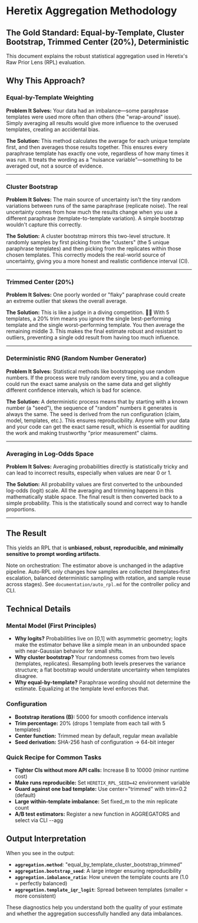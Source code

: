 # Heretix Aggregation Methodology

## The Gold Standard: Equal-by-Template, Cluster Bootstrap, Trimmed Center (20%), Deterministic

This document explains the robust statistical aggregation used in Heretix's Raw Prior Lens (RPL) evaluation.

## Why This Approach?

### Equal-by-Template Weighting
**Problem It Solves:** Your data had an imbalance—some paraphrase templates were used more often than others (the "wrap-around" issue). Simply averaging all results would give more influence to the overused templates, creating an accidental bias.

**The Solution:** This method calculates the average for each unique template first, and then averages those results together. This ensures every paraphrase template has exactly one vote, regardless of how many times it was run. It treats the wording as a "nuisance variable"—something to be averaged out, not a source of evidence.

---

### Cluster Bootstrap
**Problem It Solves:** The main source of uncertainty isn't the tiny random variations between runs of the same paraphrase (replicate noise). The real uncertainty comes from how much the results change when you use a different paraphrase (template-to-template variation). A simple bootstrap wouldn't capture this correctly.

**The Solution:** A cluster bootstrap mirrors this two-level structure. It randomly samples by first picking from the "clusters" (the 5 unique paraphrase templates) and then picking from the replicates within those chosen templates. This correctly models the real-world source of uncertainty, giving you a more honest and realistic confidence interval (CI).

---

### Trimmed Center (20%)
**Problem It Solves:** One poorly worded or "flaky" paraphrase could create an extreme outlier that skews the overall average.

**The Solution:** This is like a judge in a diving competition. 🏊‍♀️ With 5 templates, a 20% trim means you ignore the single best-performing template and the single worst-performing template. You then average the remaining middle 3. This makes the final estimate robust and resistant to outliers, preventing a single odd result from having too much influence.

---

### Deterministic RNG (Random Number Generator)
**Problem It Solves:** Statistical methods like bootstrapping use random numbers. If the process were truly random every time, you and a colleague could run the exact same analysis on the same data and get slightly different confidence intervals, which is bad for science.

**The Solution:** A deterministic process means that by starting with a known number (a "seed"), the sequence of "random" numbers it generates is always the same. The seed is derived from the run configuration (claim, model, templates, etc.). This ensures reproducibility. Anyone with your data and your code can get the exact same result, which is essential for auditing the work and making trustworthy "prior measurement" claims.

---

### Averaging in Log-Odds Space
**Problem It Solves:** Averaging probabilities directly is statistically tricky and can lead to incorrect results, especially when values are near 0 or 1.

**The Solution:** All probability values are first converted to the unbounded log-odds (logit) scale. All the averaging and trimming happens in this mathematically stable space. The final result is then converted back to a simple probability. This is the statistically sound and correct way to handle proportions.

---

## The Result

This yields an RPL that is **unbiased, robust, reproducible, and minimally sensitive to prompt wording artifacts**.

Note on orchestration: The estimator above is unchanged in the adaptive pipeline.
Auto‑RPL only changes how samples are collected (templates‑first escalation,
balanced deterministic sampling with rotation, and sample reuse across stages).
See `documentation/auto_rpl.md` for the controller policy and CLI.

## Technical Details

### Mental Model (First Principles)
- **Why logits?** Probabilities live on [0,1] with asymmetric geometry; logits make the estimator behave like a simple mean in an unbounded space with near-Gaussian behavior for small shifts.
- **Why cluster bootstrap?** Your randomness comes from two levels (templates, replicates). Resampling both levels preserves the variance structure; a flat bootstrap would understate uncertainty when templates disagree.
- **Why equal-by-template?** Paraphrase wording should not determine the estimate. Equalizing at the template level enforces that.

### Configuration
- **Bootstrap iterations (B):** 5000 for smooth confidence intervals
- **Trim percentage:** 20% (drops 1 template from each tail with 5 templates)
- **Center function:** Trimmed mean by default, regular mean available
- **Seed derivation:** SHA-256 hash of configuration → 64-bit integer

### Quick Recipe for Common Tasks
- **Tighter CIs without more API calls:** Increase B to 10000 (minor runtime cost)
- **Make runs reproducible:** Set `HERETIX_RPL_SEED=42` environment variable
- **Guard against one bad template:** Use center="trimmed" with trim=0.2 (default)
- **Large within-template imbalance:** Set fixed_m to the min replicate count
- **A/B test estimators:** Register a new function in AGGREGATORS and select via CLI --agg

## Output Interpretation

When you see in the output:
- **`aggregation.method`**: "equal_by_template_cluster_bootstrap_trimmed"
- **`aggregation.bootstrap_seed`**: A large integer ensuring reproducibility
- **`aggregation.imbalance_ratio`**: How uneven the template counts are (1.0 = perfectly balanced)
- **`aggregation.template_iqr_logit`**: Spread between templates (smaller = more consistent)

These diagnostics help you understand both the quality of your estimate and whether the aggregation successfully handled any data imbalances.
